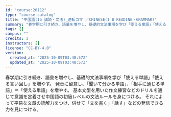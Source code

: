 ```yaml
---
id: "course:20112"
type: "course-catalog"
title: "中国語(Ib 講読・文法)_逆転コマ ／CHINESE(I B READING・GRAMMAR)"
summary: "春学期に引き続き、語彙を増やし、基礎的文法事項を学び「使える単語」「使える言い回し」を増やす。 発音に留意し、「聞いて分かる単語」、「相手に通じる単語」＝「使える単語」を増やす。 基本文型を用いた作文練習などのドリルを通じて意識を定着させ中…"
tags: []
campus: ""
credits: 1
instructors: []
license: "CC-BY-4.0"
version:
  created_at: "2025-10-09T03:48:57Z"
  updated_at: "2025-10-09T03:48:57Z"
---
```

春学期に引き続き、語彙を増やし、基礎的文法事項を学び「使える単語」「使える言い回し」を増やす。 発音に留意し、「聞いて分かる単語」、「相手に通じる単語」＝「使える単語」を増やす。 基本文型を用いた作文練習などのドリルを通じて意識を定着させ中国語の初級レベルの文法ルールを身につける。 それによって平易な文章の読解力をつけ、併せて「文を書く」「話す」などの発信できる力を見につける。
